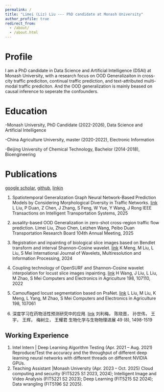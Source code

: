 ```yaml
---
permalink: /
title: "Limei (Liz) Liu --- PhD candidate at Monash University"
author_profile: true
redirect_from: 
  - /about/
  - /about.html
---
```



Profile 
======

I am a PhD candidate in Data Science and Artificial Intelligence (DSAI) at Monash University, with a research focus on OOD Generalizaiton in cross-city traffic prediciton, continual traffic prediction, and text-attributed multi-modal traffic prediciton. And the OOD generalization is mainly beased on causal inference to seperate the confounders.

Education
======

-Monash University, PhD Candidate (2022-2026), Data Science and Artificial Intelligence

-China Agriculture University, master (2020-2022), Electronic Information

-Beijing University of Chemical Technology, Bachelor (2014-2018), Bioengineering



Publications
======
[google scholar](https://scholar.google.com/citations?view_op=list_works&hl=zh-CN&hl=zh-CN&user=sQiuR9wAAAAJ&sortby=pubdate), [github](https://github.com/Chloe-Liu33), [linkin](https://www.linkedin.com/in/limei-liz-liu/?originalSubdomain=au)

1. Spatiotemporal Generalization Graph Neural Network-Based Prediction Models by Considering Morphological Diversity in Traffic Networks. [link](https://ieeexplore.ieee.org/abstract/document/10967037)
   L Liu, P Duan, Z Chen, J Zhang, S Feng, W Yue, Y Wang, J Rong
   IEEE Transactions on Intelligent Transportation Systems, 2025
   
2. ausality-based OOD Generalization in zero-shot cross-region traffic flow prediction.
   Limei Liu, Zhuo Chen, Leizhen Wang, Peibo Duan
   Transportation Research Board 104th Annual Meeting, 2025
   
3. Registration and inpainting of biological slice images based on Bendlet transform and interval Shannon–Cosine wavelet. [link](https://www.worldscientific.com/doi/10.1142/S0219691323500625)
   K Meng, M Liu, L Liu, S Mei
   International Journal of Wavelets, Multiresolution and Information Processing, 2024
  
4. Coupling technology of OpenSURF and Shannon-Cosine wavelet interpolation for locust slice images inpainting. [link](https://www.sciencedirect.com/science/article/pii/S0168169922004276)
  H Wang, J Liu, L Liu, M Zhao, S Mei
  Computers and Electronics in Agriculture 198, 107110, 2022

6. Camouflaged locust segmentation based on PraNet. [link](https://www.sciencedirect.com/science/article/pii/S0168169922003787)
  L Liu, M Liu, K Meng, L Yang, M Zhao, S Mei
  Computers and Electronics in Agriculture 198, 107061

7. 深度学习在药物活性预测研究中的应用. [link](https://www.pibb.ac.cn/pibbcn/article/html/20210161?st=article_issue)
  刘利梅， 陈晓晋， 孙世伟， 王宇， 王辉， 梅树立， 王耀君
  生物化学与生物物理进展 49 (8), 1498-1519


Working Experience
------
1. Intel Intern | Deep Learning Algorithm Testing (Apr. 2021 – Aug. 2021)
  Reproduce/Test the accuracy and the throughput of different deep learning neural networks with different threads on different NVIDIA GPUs.
2. Teaching Assistant |Monash University (Apr. 2023 – Oct. 2025)
   Cloud computing and security (FIT5225 S1 2023, 2024);
   Intelligent Image and Video Analysis (FIT5221 S2 2023);
   Deep Learning (FIT5215 S2 2024);
   Data wrangling (FIT5196 S2 2025).


